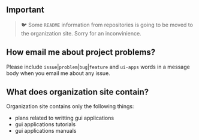 ## Important

> 🐦 Some `README` information from repositories is going to be moved to the organization site. Sorry for an inconvinience.

## How email me about project problems?

Please include `issue`|`problem`|`bug`|`feature` and `ui-apps` words in a message body when you email me about any issue.

## What does organization site contain?

Organization site contains only the following things:

- plans related to writting gui applications
- gui applications tutorials
- gui applications manuals
